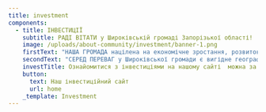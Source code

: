 ```yaml
---
title: investment
components:
  - title: ІНВЕСТИЦІЇ
    subtitle: РАДІ ВІТАТИ у Широківській громаді Запорізької області!
    image: /uploads/about-community/investment/banner-1.png
    firstText: "НАША ГРОМАДА націлена на економічне зростання, розвиток інфраструктури, покращення благоустрою, підвищення якості соціальної, освітньої та медичної сфер.\_\n\nМИ ВІДКРИТІ для всіх українських та міжнародних партнерів, які готові вести власний бізнес в Широківській громаді. Адже це збільшення робочих місць та відсотку податків, які надходять до бюджету сільської ради.\_\n\nМИ ГОТОВІ надавати консультаційну та юридичну підтримку усім підприємцям нашої громади, допоможемо знайти партнерів та отримати необхідні документи/дозволи, залучатимемо місцевий бізнес до грантових проєктів, державних і муніципальних програм.\_\n"
    secondText: "СЕРЕД ПЕРЕВАГ у Широківської громади є вигідне географічне і логістичне розташування між двома обласними центрами - Запорізький і Дніпровський, вільні земельні ділянки для ведення бізнесу, високий рейтинг інвестиційної привабливості (перше місце серед громад Запорізької області за оцінками експертів на кінець 2019 року).\n\nМИ ПЕРЕКОНАНІ, що на території нашої громади ви знайдете надійних партнерів і вигідні пропозиції. А ми, зі свого боку, надамо всебічну підтримку в реалізації ваших проєктів.\n\nМИ ДБАЄМО як про розвиток громади в цілому, так і про добробут кожної людини.\_\n"
    investTitle: Ознайомитися з інвестиціями на нашому сайті  можна за посиланням
    button:
      text: Наш інвестиційний сайт
      url: home
    _template: Investment
---
```


